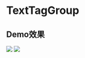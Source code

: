 # TextTagGroup
## Demo效果
![](https://github.com/gitjing/TextTagGroup/blob/master/img/select.gif)
![](https://github.com/gitjing/TextTagGroup/blob/master/img/center.gif)




